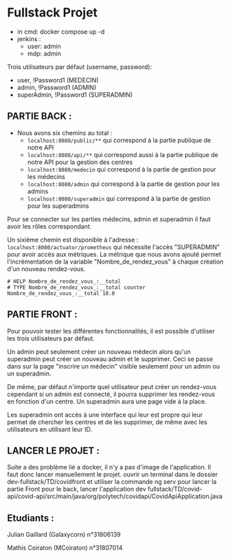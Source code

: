 # Fullstack Projet

- in cmd: docker compose up -d
- jenkins : 
  - user: admin
  - mdp: admin


Trois utilisateurs par défaut (username, password): 
- user, !Password1 (MEDECIN)
- admin, !Password1 (ADMIN)
- superAdmin, !Password1 (SUPERADMIN)

## PARTIE BACK : 

- Nous avons six chemins au total : 
  - ```localhost:8080/public/**```  qui correspond à la partie publique de notre API 
  - ```localhost:8080/api/**```  qui correspond aussi à la partie publique de notre API pour la gestion des centres
  - ```localhost:8080/medecin``` qui correspond à la partie de gestion pour les médecins
  - ```localhost:8080/admin``` qui correspond à la partie de gestion pour les admins
  - ```localhost:8080/superadmin``` qui correspond à la partie de gestion pour les superadmins

Pour se connecter sur les parties médecins, admin et superadmin il faut avoir les rôles correspondant. 

Un sixième chemin est disponible à l'adresse : ```localhost:8080/actuator/prometheus``` qui nécessite l'accès "SUPERADMIN" pour avoir accès aux métriques. 
La métrique que nous avons ajouté permet l'incrémentation de la variable "Nombre_de_rendez_vous" à chaque création d'un nouveau rendez-vous. 
```
# HELP Nombre_de_rendez_vous_:__total  
# TYPE Nombre_de_rendez_vous_:__total counter
Nombre_de_rendez_vous_:__total 10.0
```

## PARTIE FRONT : 

Pour pouvoir tester les différentes fonctionnalités, il est possible d'utiliser les trois utilisateurs par défaut. 

Un admin peut seulement créer un nouveau médecin alors qu'un superadmin peut créer un nouveau admin et le supprimer. Ceci se passe dans sur la page "inscrire un médecin" visible seulement pour un admin ou un superadmin. 

De même, par défaut n'importe quel utilisateur peut créer un rendez-vous cependant si un admin est connecté, il pourra supprimer les rendez-vous en fonction d'un centre. Un superadmin aura une page vide à la place. 

Les superadmin ont accès à une interface qui leur est propre qui leur permet de chercher les centres et de les supprimer, de même avec les utilisateurs en utilisant leur ID. 

## LANCER LE PROJET :
Suite a des problème lié a docker, il n'y a pas d'image de l'application. Il faut donc lancer manuellement le projet.
ouvrir un terminal dans le dossier dev-fullstack/TD/covidfront et utiliser la commande ng serv pour lancer la partie Front
pour le back, lancer l'application dev fullstack/TD/covid-api/covid-api/src/main/java/org/polytech/covidapi/CovidApiApplication.java    

## Etudiants : 

Julian Gaillard (Galaxycorn) n°31806139

Mathis Coiraton (MCoiraton) n°31807014

